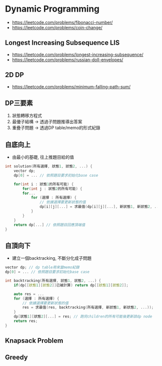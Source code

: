 # Dynamic Programming
- https://leetcode.com/problems/fibonacci-number/
- https://leetcode.com/problems/coin-change/

## Longest Increasing Subsequence LIS
- https://leetcode.com/problems/longest-increasing-subsequence/
- https://leetcode.com/problems/russian-doll-envelopes/

## 2D DP
- https://leetcode.com/problems/minimum-falling-path-sum/

## DP三要素
1. 狀態轉移方程式
2. 最優子結構 -> 透過子問題推導出答案
3. 重疊子問題 -> 透過DP table/memo的形式紀錄


## 自底向上
- 由最小的基礎, 往上推題目給的值

```cpp
int solution(所有選擇, 狀態1, 狀態2, ...) {
    vector dp;
    dp[0] = ... // 依照題目要求初始化base case

    for(int i : 狀態1的所有可能) {
        for(int j : 狀態2的所有可能) {
        for... 
            for (選擇 : 所有選擇) {
                // 依據選擇要更新狀態的值
                dp[i][j][...] = 求最值(dp[i][j][...], 新狀態1, 新狀態2, ...);
            }
        }
    }
    return dp[...] // 依照題目回應頂端值
}
```

## 自頂向下
- 建立一個backtracking, 不斷分化成子問題

```cpp
vector dp; // dp table用來當memo紀錄
dp[0] = ... // 依照題目要求初始化base case

int backtracking(所有選擇, 狀態1, 狀態2, ...) {
    if(dp[[狀態1][狀態2]]已被計算) return dp[[狀態1][狀態2]];

    auto res = ...
    for (選擇 : 所有選擇) {
        // 依據選擇要更新狀態的值
        res = 求最值(res, backtracking(所有選擇, 新狀態1, 新狀態2, ...));
    }
    dp[狀態1][狀態2][...] = res; // 跑完children的所有可能後更新該dp node
    return res;
}
```

## Knapsack Problem
## Greedy